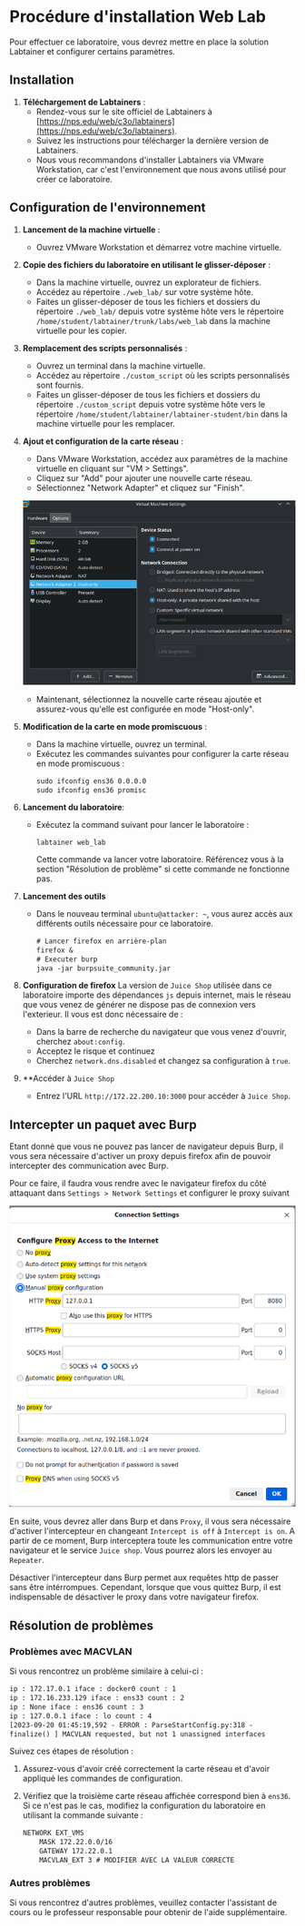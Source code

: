 # Procédure d'installation Web Lab

Pour effectuer ce laboratoire, vous devrez mettre en place la solution Labtainer et configurer certains paramètres.

## Installation

1. **Téléchargement de Labtainers** :
   - Rendez-vous sur le site officiel de Labtainers à [https://nps.edu/web/c3o/labtainers](https://nps.edu/web/c3o/labtainers).
   - Suivez les instructions pour télécharger la dernière version de Labtainers.
   - Nous vous recommandons d'installer Labtainers via VMware Workstation, car c'est l'environnement que nous avons utilisé pour créer ce laboratoire.

## Configuration de l'environnement

1. **Lancement de la machine virtuelle** :
   - Ouvrez VMware Workstation et démarrez votre machine virtuelle.

2. **Copie des fichiers du laboratoire en utilisant le glisser-déposer** :
   - Dans la machine virtuelle, ouvrez un explorateur de fichiers.
   - Accédez au répertoire `./web_lab/` sur votre système hôte.
   - Faites un glisser-déposer de tous les fichiers et dossiers du répertoire `./web_lab/` depuis votre système hôte vers le répertoire `/home/student/labtainer/trunk/labs/web_lab` dans la machine virtuelle pour les copier.

3. **Remplacement des scripts personnalisés** :
   - Ouvrez un terminal dans la machine virtuelle.
   - Accédez au répertoire `./custom_script` où les scripts personnalisés sont fournis.
   - Faites un glisser-déposer de tous les fichiers et dossiers du répertoire `./custom_script` depuis votre système hôte vers le répertoire `/home/student/labtainer/labtainer-student/bin` dans la machine virtuelle pour les remplacer.

4. **Ajout et configuration de la carte réseau** :
   - Dans VMware Workstation, accédez aux paramètres de la machine virtuelle en cliquant sur "VM > Settings".
   - Cliquez sur "Add" pour ajouter une nouvelle carte réseau.
   - Sélectionnez "Network Adapter" et cliquez sur "Finish".

   ![Ajout de la carte réseau](image.png)

   - Maintenant, sélectionnez la nouvelle carte réseau ajoutée et assurez-vous qu'elle est configurée en mode "Host-only".

5. **Modification de la carte en mode promiscuous** :
   - Dans la machine virtuelle, ouvrez un terminal.
   - Exécutez les commandes suivantes pour configurer la carte réseau en mode promiscuous :
     ```
     sudo ifconfig ens36 0.0.0.0
     sudo ifconfig ens36 promisc
     ```

6. **Lancement du laboratoire**:
   - Exécutez la command suivant pour lancer le laboratoire :
     ```
     labtainer web_lab
     ```
     Cette commande va lancer votre laboratoire. Référencez vous à la section "Résolution de problème" si cette commande ne fonctionne pas.

7. **Lancement des outils**
   - Dans le nouveau terminal `ubuntu@attacker: ~`, vous aurez accès aux différents outils nécessaire pour ce laboratoire.
     ```
     # Lancer firefox en arrière-plan
     firefox & 
     # Executer burp
     java -jar burpsuite_community.jar
     ```

8. **Configuration de firefox**
   La version de `Juice Shop` utilisée dans ce laboratoire importe des dépendances `js` depuis internet, mais le réseau que vous venez de générer ne dispose pas de connexion vers l'exterieur. Il vous est donc nécessaire de :
   - Dans la barre de recherche du navigateur que vous venez d'ouvrir, cherchez `about:config`.
   - Acceptez le risque et continuez
   - Cherchez `network.dns.disabled` et changez sa configuration à `true`.

9. **Accéder à `Juice Shop`
   - Entrez l'URL `http://172.22.200.10:3000` pour accéder à `Juice Shop`. 


## Intercepter un paquet avec Burp

Etant donné que vous ne pouvez pas lancer de navigateur depuis Burp, il vous sera nécessaire d'activer un proxy depuis firefox afin de pouvoir intercepter des communication avec Burp.

Pour ce faire, il faudra vous rendre avec le navigateur firefox du côté attaquant dans `Settings > Network Settings` et configurer le proxy suivant

![Configuration du proxy](image-2.png)

En suite, vous devrez aller dans Burp et dans `Proxy`, il vous sera nécessaire d'activer l'intercepteur en changeant `Intercept is off` à `Intercept is on`. A partir de ce moment, Burp interceptera toute les communication entre votre navigateur et le service `Juice shop`. Vous pourrez alors les envoyer au `Repeater`.

Désactiver l'intercepteur dans Burp permet aux requêtes http de passer sans être intérrompues. Cependant, lorsque que vous quittez Burp, il est indispensable de désactiver le proxy dans votre navigateur firefox. 

## Résolution de problèmes

### Problèmes avec MACVLAN

Si vous rencontrez un problème similaire à celui-ci :

```
ip : 172.17.0.1 iface : docker0 count : 1
ip : 172.16.233.129 iface : ens33 count : 2
ip : None iface : ens36 count : 3
ip : 127.0.0.1 iface : lo count : 4
[2023-09-20 01:45:19,592 - ERROR : ParseStartConfig.py:318 - finalize() ] MACVLAN requested, but not 1 unassigned interfaces
``````

Suivez ces étapes de résolution :

1. Assurez-vous d'avoir créé correctement la carte réseau et d'avoir appliqué les commandes de configuration.

2. Vérifiez que la troisième carte réseau affichée correspond bien à `ens36`. Si ce n'est pas le cas, modifiez la configuration du laboratoire en utilisant la commande suivante :

   ```
   NETWORK EXT_VMS
       MASK 172.22.0.0/16
       GATEWAY 172.22.0.1
       MACVLAN_EXT 3 # MODIFIER AVEC LA VALEUR CORRECTE
   ```

### Autres problèmes

Si vous rencontrez d'autres problèmes, veuillez contacter l'assistant de cours ou le professeur responsable pour obtenir de l'aide supplémentaire.
